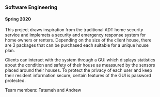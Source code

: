 ### Software Engineering 
#### Spring 2020

This project draws inspiration from the traditional ADT home security service and implemets a security and emergency response system for home owners or renters. Depending on the size of the client house, there are 3 packages that can be purchased each suitable for a unique house plan. 

Clients can interact with the system through a GUI which displays statistics about the condition and safety of their house as meassured by the sensors placed around their houses. To protect the privacy of each user and keep their resident information secure, certain features of the GUI is password protected.

Team members: Fatemeh and Andrew